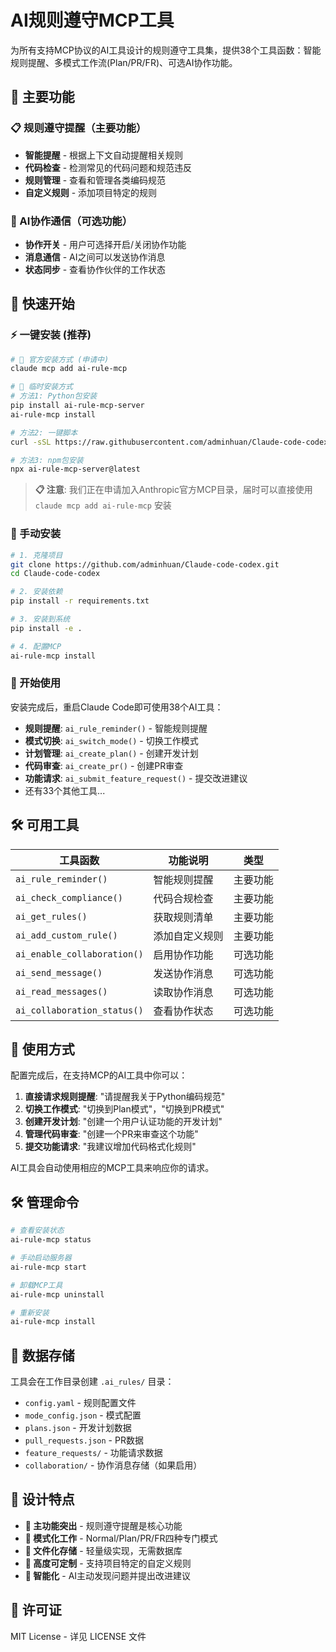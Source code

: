 # AI规则遵守MCP工具

为所有支持MCP协议的AI工具设计的规则遵守工具集，提供38个工具函数：智能规则提醒、多模式工作流(Plan/PR/FR)、可选AI协作功能。

## 🎯 主要功能

### 📋 规则遵守提醒（主要功能）
- **智能提醒** - 根据上下文自动提醒相关规则
- **代码检查** - 检测常见的代码问题和规范违反
- **规则管理** - 查看和管理各类编码规范
- **自定义规则** - 添加项目特定的规则

### 🤝 AI协作通信（可选功能）
- **协作开关** - 用户可选择开启/关闭协作功能
- **消息通信** - AI之间可以发送协作消息
- **状态同步** - 查看协作伙伴的工作状态

## 🚀 快速开始

### ⚡ 一键安装 (推荐)
```bash
# 🎯 官方安装方式 (申请中)
claude mcp add ai-rule-mcp

# 🔧 临时安装方式
# 方法1: Python包安装
pip install ai-rule-mcp-server
ai-rule-mcp install

# 方法2: 一键脚本
curl -sSL https://raw.githubusercontent.com/adminhuan/Claude-code-codex/main/install.sh | bash

# 方法3: npm包安装
npx ai-rule-mcp-server@latest
```

> **📋 注意**: 我们正在申请加入Anthropic官方MCP目录，届时可以直接使用 `claude mcp add ai-rule-mcp` 安装

### 🔧 手动安装
```bash
# 1. 克隆项目
git clone https://github.com/adminhuan/Claude-code-codex.git
cd Claude-code-codex

# 2. 安装依赖
pip install -r requirements.txt

# 3. 安装到系统
pip install -e .

# 4. 配置MCP
ai-rule-mcp install
```

### 🎉 开始使用
安装完成后，重启Claude Code即可使用38个AI工具：

- **规则提醒**: `ai_rule_reminder()` - 智能规则提醒
- **模式切换**: `ai_switch_mode()` - 切换工作模式
- **计划管理**: `ai_create_plan()` - 创建开发计划
- **代码审查**: `ai_create_pr()` - 创建PR审查
- **功能请求**: `ai_submit_feature_request()` - 提交改进建议
- 还有33个其他工具...

## 🛠️ 可用工具

| 工具函数 | 功能说明 | 类型 |
|---------|---------|------|
| `ai_rule_reminder()` | 智能规则提醒 | 主要功能 |
| `ai_check_compliance()` | 代码合规检查 | 主要功能 |
| `ai_get_rules()` | 获取规则清单 | 主要功能 |
| `ai_add_custom_rule()` | 添加自定义规则 | 主要功能 |
| `ai_enable_collaboration()` | 启用协作功能 | 可选功能 |
| `ai_send_message()` | 发送协作消息 | 可选功能 |
| `ai_read_messages()` | 读取协作消息 | 可选功能 |
| `ai_collaboration_status()` | 查看协作状态 | 可选功能 |

## 📖 使用方式

配置完成后，在支持MCP的AI工具中你可以：

1. **直接请求规则提醒**: "请提醒我关于Python编码规范"
2. **切换工作模式**: "切换到Plan模式"，"切换到PR模式"
3. **创建开发计划**: "创建一个用户认证功能的开发计划"
4. **管理代码审查**: "创建一个PR来审查这个功能"
5. **提交功能请求**: "我建议增加代码格式化规则"

AI工具会自动使用相应的MCP工具来响应你的请求。

## 🛠️ 管理命令
```bash
# 查看安装状态
ai-rule-mcp status

# 手动启动服务器
ai-rule-mcp start

# 卸载MCP工具
ai-rule-mcp uninstall

# 重新安装
ai-rule-mcp install
```

## 📁 数据存储

工具会在工作目录创建 `.ai_rules/` 目录：
- `config.yaml` - 规则配置文件
- `mode_config.json` - 模式配置
- `plans.json` - 开发计划数据
- `pull_requests.json` - PR数据
- `feature_requests/` - 功能请求数据
- `collaboration/` - 协作消息存储（如果启用）

## 🎯 设计特点

- **🎯 主功能突出** - 规则遵守提醒是核心功能
- **🔄 模式化工作** - Normal/Plan/PR/FR四种专门模式
- **📁 文件化存储** - 轻量级实现，无需数据库
- **🔧 高度可定制** - 支持项目特定的自定义规则
- **🤖 智能化** - AI主动发现问题并提出改进建议

## 📄 许可证

MIT License - 详见 LICENSE 文件